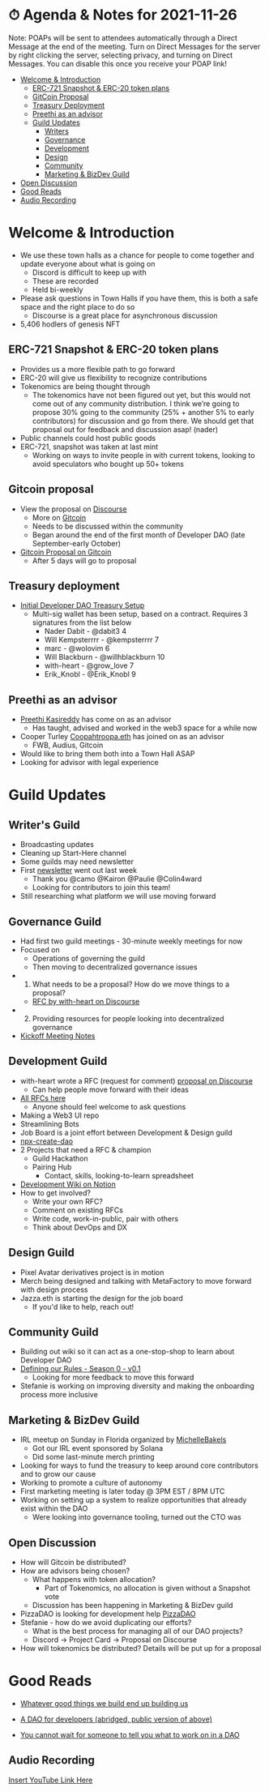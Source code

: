 # ⏱ Agenda & Notes for 2021-11-26

Note: POAPs will be sent to attendees automatically through a Direct Message at
the end of the meeting. Turn on Direct Messages for the server by right clicking
the server, selecting privacy, and turning on Direct Messages. You can disable
this once you receive your POAP link!

- [Welcome & Introduction](#welcome-&-introduction)
    - [ERC-721 Snapshot & ERC-20 token plans](#erc-721-snapshot-&-erc-20-token-plans)
    - [GitCoin Proposal](#gitcoin-proposal)
    - [Treasury Deployment](#treasury-deployment)
    - [Preethi as an advisor](#Preethi-as-an-advisor)
  - [Guild Updates](#guild-updates)
    - [Writers](#writer's-guild)
    - [Governance](#governance-guild)
    - [Development](#development-guild)
    - [Design](#design-guild)
    - [Community](#community-guild)
    - [Marketing & BizDev Guild](#Marketing-&-BizDev-Guild)
- [Open Discussion](#open-discussion)
- [Good Reads](#good-reads)
- [Audio Recording](#audio-recording)

# Welcome & Introduction
- We use these town halls as a chance for people to come together and update everyone about what is going on
    - Discord is difficult to keep up with
    - These are recorded
    - Held bi-weekly
- Please ask questions in Town Halls if you have them, this is both a safe space and the right place to do so
    - Discourse is a great place for asynchronous discussion
- 5,406 hodlers of genesis NFT

## ERC-721 Snapshot & ERC-20 token plans
- Provides us a more flexible path to go forward
- ERC-20 will give us flexibility to recognize contributions
- Tokenomics are being thought through
    - The tokenomics have not been figured out yet, but this would not come out of any community distribution. I think we’re going to propose 30% going to the community (25% + another 5% to early contributors) for discussion and go from there. We should get that proposal out for feedback and discussion asap! (nader)
- Public channels could host public goods
- ERC-721, snapshot was taken at last mint
    - Working on ways to invite people in with current tokens, looking to avoid speculators who bought up 50+ tokens

## Gitcoin proposal
- View the proposal on [Discourse](https://forum.developerdao.com/t/p4-partnership-mutual-grant-with-gitcoin/548?u=dabit3)
    - More on [Gitcoin](https://gitcoin.co/)
    - Needs to be discussed within the community
    - Began around the end of the first month of Developer DAO (late September-early October)
- [Gitcoin Proposal on Gitcoin](https://gov.gitcoin.co/t/proposal-partnership-mutual-grant-with-developer-dao/9217/3)
    - After 5 days will go to proposal

## Treasury deployment
- [Initial Developer DAO Treasury Setup](https://forum.developerdao.com/t/initial-developer-dao-treasury-setup/549)
    - Multi-sig wallet has been setup, based on a contract. Requires 3 signatures from the list below
        - Nader Dabit - @dabit3 4
        - Will Kempsterrrr - @kempsterrrr 7
        - marc - @wolovim 6
        - Will Blackburn - @willhblackburn 10
        - with-heart - @grow_love 7
        - Erik_Knobl - @Erik_Knobl 9

## Preethi as an advisor
- [Preethi Kasireddy](https://twitter.com/iam_preethi) has come on as an advisor
    - Has taught, advised and worked in the web3 space for a while now
- Cooper Turley [Coopahtroopa.eth](https://twitter.com/Cooopahtroopa) has joined on as an advisor
    - FWB, Audius, Gitcoin
- Would like to bring them both into a Town Hall ASAP
- Looking for advisor with legal experience

# Guild Updates

## Writer's Guild
- Broadcasting updates
- Cleaning up Start-Here channel
- Some guilds may need newsletter
- First [newsletter](https://developerdao.substack.com/p/probably-nothing-0) went out last week
    - Thank you @camo @Kairon @Paulie @Colin4ward
    - Looking for contributors to join this team!
- Still researching what platform we will use moving forward

## Governance Guild
- Had first two guild meetings - 30-minute weekly meetings for now
- Focused on
    - Operations of governing the guild
    - Then moving to decentralized governance issues
- 1) What needs to be a proposal? How do we move things to a proposal?
    - [RFC by with-heart on Discourse](https://forum.developerdao.com/t/rfc-implement-champion-led-rfc-driven-decision-making-process/478)
- 2) Providing resources for people looking into decentralized governance
- [Kickoff Meeting Notes](https://github.com/Developer-DAO/community/blob/main/meetings/2021/governance-guild/2021-11-19-governance-guild-kickoff.md)

## Development Guild
- with-heart wrote a RFC (request for comment) [proposal on Discourse](https://forum.developerdao.com/t/rfc-implement-champion-led-rfc-driven-decision-making-process/478/13)
    - Can help people move forward with their ideas
- [All RFCs here](https://forum.developerdao.com/c/dev-guild/dev-rfcs/9)
    - Anyone should feel welcome to ask questions
- Making a Web3 UI repo 
- Streamlining Bots
- Job Board is a joint effort between Development & Design guild
- [npx-create-dao](https://github.com/Developer-DAO/create-dao)
- 2 Projects that need a RFC & champion
    - Guild Hackathon
    - Pairing Hub
        - Contact, skills, looking-to-learn spreadsheet
- [Development Wiki on Notion](https://developerdao.notion.site/Development-cb4396f623fa453981c1c4a446256250)
- How to get involved?
    - Write your own RFC?
    - Comment on existing RFCs
    - Write code, work-in-public, pair with others
    - Think about DevOps and DX

## Design Guild
- Pixel Avatar derivatives project is in motion
- Merch being designed and talking with MetaFactory to move forward with design process
- Jazza.eth is starting the design for the job board
    - If you'd like to help, reach out!

## Community Guild
- Building out wiki so it can act as a one-stop-shop to learn about Developer DAO
- [Defining our Rules - Season 0 - v0.1](https://forum.developerdao.com/t/defining-our-rules-season-0-v0-1/438/9)
    - Looking for more feedback to move this forward
- Stefanie is working on improving diversity and making the onboarding process more inclusive

## Marketing & BizDev Guild
- IRL meetup on Sunday in Florida organized by [MichelleBakels](https://twitter.com/MichelleBakels/status/1463130133821280258)
    - Got our IRL event sponsored by Solana
    - Did some last-minute merch printing
- Looking for ways to fund the treasury to keep around core contributors and to grow our cause
- Working to promote a culture of autonomy
- First marketing meeting is later today @ 3PM EST / 8PM UTC
- Working on setting up a system to realize opportunities that already exist within the DAO
    - Were looking into governance tooling, turned out the CTO was 

## Open Discussion
- How will Gitcoin be distributed?
- How are advisors being chosen?
    - What happens with token allocation? 
        - Part of Tokenomics, no allocation is given without a Snapshot vote
    - Discussion has been happening in Marketing & BizDev guild
- PizzaDAO is looking for development help [PizzaDAO](https://discord.gg/pizzadao)
- Stefanie - how do we avoid duplicating our efforts?
    - What is the best process for managing all of our DAO projects?
    - Discord -> Project Card -> Proposal on Discourse
- How will tokenomics be distributed? Details will be put up for a proposal

# Good Reads
- [Whatever good things we build end up building us](https://forum.developerdao.com/t/whatever-good-things-we-build-end-up-building-us/508)

- [A DAO for developers (abridged, public version of above)](https://devdao.mirror.xyz/Jl7_CZvMxkzFv-lJ29NXfEq9LXuZWkUjxOKoCF9CG_w)

- [You cannot wait for someone to tell you what to work on in a DAO
](https://twitter.com/chaserchapman/status/1460257486888448003)

## Audio Recording
[Insert YouTube Link Here](https://youtube.com)